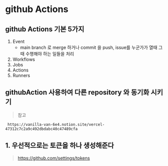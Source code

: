 # github Actions

## github Actions 기본 5가지

1. Event
   - main branch 로 merge 하거나 commit 을 push, issue를 누군가가 열때 그때 수행해야 하는 일들을 처리
2. Workflows
3. Jobs
4. Actions
5. Runners

## githubAction 사용하여 다른 repository 와 동기화 시키기

> 참고

     https://vanilla-van-6e4.notion.site/vercel-47312c7c2a9c492dbdabc40c47489cfa

## 1. 우선적으로는 토큰을 하나 생성해준다

> https://github.com/settings/tokens
